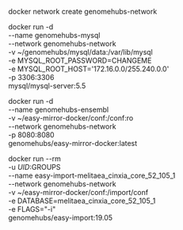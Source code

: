 docker network create genomehubs-network

docker run -d \
    --name genomehubs-mysql \
    --network genomehubs-network \
    -v ~/genomehubs/mysql/data:/var/lib/mysql \
    -e MYSQL_ROOT_PASSWORD=CHANGEME \
    -e MYSQL_ROOT_HOST='172.16.0.0/255.240.0.0' \
    -p 3306:3306 \
    mysql/mysql-server:5.5

docker run -d \
    --name genomehubs-ensembl \
    -v ~/easy-mirror-docker/conf:/conf:ro \
    --network genomehubs-network \
    -p 8080:8080 \
    genomehubs/easy-mirror-docker:latest

docker run --rm \
    -u $UID:$GROUPS \
    --name easy-import-melitaea_cinxia_core_52_105_1 \
    --network genomehubs-network \
    -v ~/easy-mirror-docker/conf:/import/conf \
    -e DATABASE=melitaea_cinxia_core_52_105_1 \
    -e FLAGS="-i" \
    genomehubs/easy-import:19.05